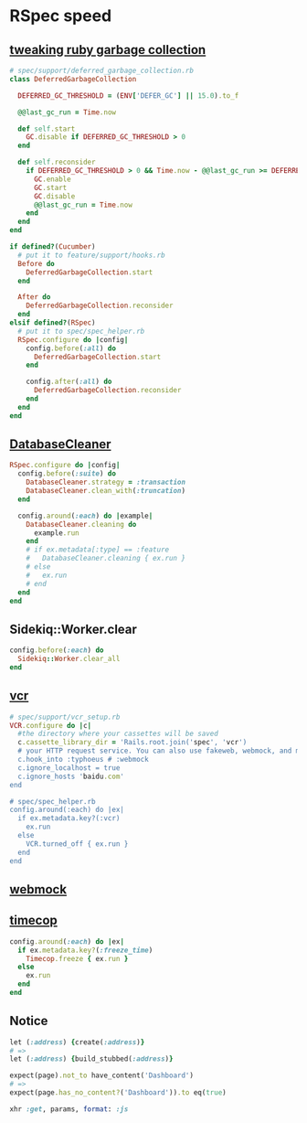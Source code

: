 # RSpec speed

##  [tweaking ruby garbage collection](https://ariejan.net/2011/09/24/rspec-speed-up-by-tweaking-ruby-garbage-collection/)
```ruby
# spec/support/deferred_garbage_collection.rb
class DeferredGarbageCollection

  DEFERRED_GC_THRESHOLD = (ENV['DEFER_GC'] || 15.0).to_f

  @@last_gc_run = Time.now

  def self.start
    GC.disable if DEFERRED_GC_THRESHOLD > 0
  end

  def self.reconsider
    if DEFERRED_GC_THRESHOLD > 0 && Time.now - @@last_gc_run >= DEFERRED_GC_THRESHOLD
      GC.enable
      GC.start
      GC.disable
      @@last_gc_run = Time.now
    end
  end
end
```

```ruby
if defined?(Cucumber)
  # put it to feature/support/hooks.rb
  Before do
    DeferredGarbageCollection.start
  end

  After do
    DeferredGarbageCollection.reconsider
  end
elsif defined?(RSpec)
  # put it to spec/spec_helper.rb
  RSpec.configure do |config|
    config.before(:all) do
      DeferredGarbageCollection.start
    end

    config.after(:all) do
      DeferredGarbageCollection.reconsider
    end
  end
end
```

## [DatabaseCleaner](https://github.com/DatabaseCleaner/database_cleaner)

```ruby
RSpec.configure do |config|
  config.before(:suite) do
    DatabaseCleaner.strategy = :transaction
    DatabaseCleaner.clean_with(:truncation)
  end

  config.around(:each) do |example|
    DatabaseCleaner.cleaning do
      example.run
    end
    # if ex.metadata[:type] == :feature
    #   DatabaseCleaner.cleaning { ex.run }
    # else
    #   ex.run
    # end
  end
end
```

## Sidekiq::Worker.clear

```ruby
config.before(:each) do
  Sidekiq::Worker.clear_all
end
```

## [vcr](https://github.com/vcr/vcr)

```ruby
# spec/support/vcr_setup.rb
VCR.configure do |c|
  #the directory where your cassettes will be saved
  c.cassette_library_dir = 'Rails.root.join('spec', 'vcr')
  # your HTTP request service. You can also use fakeweb, webmock, and more
  c.hook_into :typhoeus # :webmock
  c.ignore_localhost = true
  c.ignore_hosts 'baidu.com'
end

# spec/spec_helper.rb
config.around(:each) do |ex|
  if ex.metadata.key?(:vcr)
    ex.run
  else
    VCR.turned_off { ex.run }
  end
end
```

## [webmock](https://github.com/bblimke/webmock)

## [timecop](https://github.com/travisjeffery/timecop)

```ruby
config.around(:each) do |ex|
  if ex.metadata.key?(:freeze_time)
    Timecop.freeze { ex.run }
  else
    ex.run
  end
end
```
## Notice

```ruby
let (:address) {create(:address)}
# =>
let (:address) {build_stubbed(:address)}

expect(page).not_to have_content('Dashboard')
# =>
expect(page.has_no_content?('Dashboard')).to eq(true)

xhr :get, params, format: :js
```

